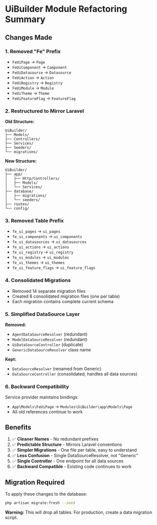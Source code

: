 # UiBuilder Module Refactoring Summary

## Changes Made

### 1. Removed "Fe" Prefix
- `FeUiPage` → `Page`
- `FeUiComponent` → `Component`
- `FeUiDatasource` → `Datasource`
- `FeUiAction` → `Action`
- `FeUiRegistry` → `Registry`
- `FeUiModule` → `Module`
- `FeUiTheme` → `Theme`
- `FeUiFeatureFlag` → `FeatureFlag`

### 2. Restructured to Mirror Laravel
**Old Structure:**
```
UiBuilder/
├── Models/
├── Controllers/
├── Services/
├── Seeders/
└── migrations/
```

**New Structure:**
```
UiBuilder/
├── app/
│   ├── Http/Controllers/
│   ├── Models/
│   └── Services/
├── database/
│   ├── migrations/
│   └── seeders/
├── routes/
└── config/
```

### 3. Removed Table Prefix
- `fe_ui_pages` → `ui_pages`
- `fe_ui_components` → `ui_components`
- `fe_ui_datasources` → `ui_datasources`
- `fe_ui_actions` → `ui_actions`
- `fe_ui_registry` → `ui_registry`
- `fe_ui_modules` → `ui_modules`
- `fe_ui_themes` → `ui_themes`
- `fe_ui_feature_flags` → `ui_feature_flags`

### 4. Consolidated Migrations
- Removed 14 separate migration files
- Created 8 consolidated migration files (one per table)
- Each migration contains complete current schema

### 5. Simplified DataSource Layer
**Removed:**
- `AgentDataSourceResolver` (redundant)
- `ModelDataSourceResolver` (redundant)
- `UiDataSourceController` (duplicate)
- `GenericDataSourceResolver` class name

**Kept:**
- `DataSourceResolver` (renamed from Generic)
- `DataSourceController` (consolidated, handles all data sources)

### 6. Backward Compatibility
Service provider maintains bindings:
- `App\Models\FeUiPage` → `Modules\UiBuilder\app\Models\Page`
- All old references continue to work

## Benefits

1. ✅ **Cleaner Names** - No redundant prefixes
2. ✅ **Predictable Structure** - Mirrors Laravel conventions
3. ✅ **Simpler Migrations** - One file per table, easy to understand
4. ✅ **Less Confusion** - Single DataSourceResolver, not "Generic"
5. ✅ **Single Controller** - One endpoint for all data sources
6. ✅ **Backward Compatible** - Existing code continues to work

## Migration Required

To apply these changes to the database:

```bash
php artisan migrate:fresh --seed
```

**Warning:** This will drop all tables. For production, create a data migration script.
